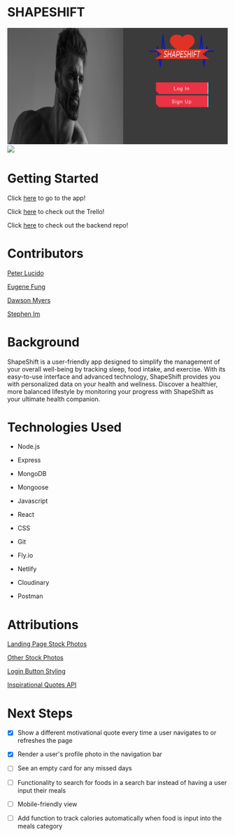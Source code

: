 
  

# SHAPESHIFT

![](src/assets/imgs/landingpage.png)
![](src/assets/imgs/indexpage.png)

# Getting Started

  

Click [here](https://shapeshift-peds.netlify.app/) to go to the app!

Click [here](https://trello.com/b/FlVCz559/shapeshift) to check out the Trello!

Click [here](https://github.com/PeterLucido/SHAPESHIFT-back-end) to check out the backend repo!

# Contributors

[Peter Lucido](https://github.com/PeterLucido)

[Eugene Fung](https://github.com/efung7994)

[Dawson Myers](https://github.com/dawson120)

[Stephen Im](https://github.com/stevim)


# Background
ShapeShift is a user-friendly app designed to simplify the management of your overall well-being by tracking sleep, food intake, and exercise. With its easy-to-use interface and advanced technology, ShapeShift provides you with personalized data on your health and wellness. Discover a healthier, more balanced lifestyle by monitoring your progress with ShapeShift as your ultimate health companion.

  

# Technologies Used

  

- Node.js

- Express

- MongoDB

- Mongoose

- Javascript

- React

- CSS

- Git

- Fly.io

- Netlify

- Cloudinary
- Postman

  

# Attributions

[Landing Page Stock Photos](https://www.pexels.com/)

[Other Stock Photos](https://elements.envato.com/)

[Login Button Styling](https://codepen.io/seaox/pen/GRRbzjY)

[Inspirational Quotes API](https://forum.freecodecamp.org/t/free-api-inspirational-quotes-json-with-code-examples/311373)

  

# Next Steps

- [x] Show a different motivational quote every time a user navigates to or refreshes the page
- [x] Render a user's profile photo in the navigation bar

- [ ] See an empty card for any missed days 

- [ ] Functionality to search for foods in a search bar instead of having a user input their meals

- [ ] Mobile-friendly view

- [ ] Add function to track calories automatically when food is input into the meals category